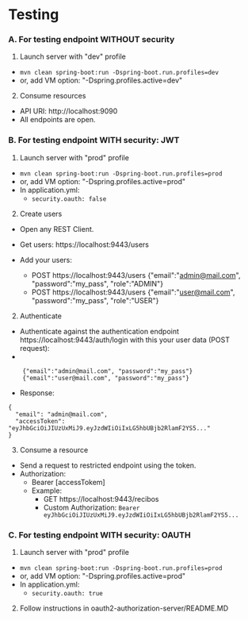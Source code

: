 # Testing
### A. For testing endpoint WITHOUT security
1. Launch server with "dev" profile
- `mvn clean spring-boot:run -Dspring-boot.run.profiles=dev`
- or, add VM option: "-Dspring.profiles.active=dev"

2. Consume resources
- API URI: http://localhost:9090
- All endpoints are open.

### B. For testing endpoint WITH security: JWT
1. Launch server with "prod" profile
- `mvn clean spring-boot:run -Dspring-boot.run.profiles=prod`
- or, add VM option: "-Dspring.profiles.active=prod"
- In application.yml:
	+ `security.oauth: false`

2. Create users
- Open any REST Client.

- Get users: https://localhost:9443/users
- Add your users: 
	+ POST https://localhost:9443/users {"email":"admin@mail.com", "password":"my_pass", "role":"ADMIN"}
	+ POST https://localhost:9443/users {"email":"user@mail.com", "password":"my_pass", "role":"USER"}

2. Authenticate
- Authenticate against the authentication endpoint https://localhost:9443/auth/login with this your user data (POST request):
- 
```
	{"email":"admin@mail.com", "password":"my_pass"}
	{"email":"user@mail.com", "password":"my_pass"}
```

- Response:

```
{
  "email": "admin@mail.com",
  "accessToken": "eyJhbGciOiJIUzUxMiJ9.eyJzdWIiOiIxLG5hbUBjb2RlamF2YS5..."
}
```


3. Consume a resource
- Send a request to restricted endpoint using the token.
- Authorization:
	+ Bearer [accessTokem]
	+ Example:
		* GET https://localhost:9443/recibos
		* Custom Authorization: `Bearer eyJhbGciOiJIUzUxMiJ9.eyJzdWIiOiIxLG5hbUBjb2RlamF2YS5...`

### C. For testing endpoint WITH security: OAUTH
1. Launch server with "prod" profile
- `mvn clean spring-boot:run -Dspring-boot.run.profiles=prod`
- or, add VM option: "-Dspring.profiles.active=prod"
- In application.yml:
	+ `security.oauth: true`
	
2. Follow instructions in oauth2-authorization-server/README.MD
